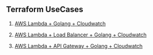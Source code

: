 ## Terraform UseCases

1. [AWS Lambda + Golang + Cloudwatch](https://github.com/vinay03/terraform-usecases/tree/master/terraform/aws/01-aws-golang-lambda-cloudwatch)

2. [AWS Lambda + Load Balancer + Golang + Cloudwatch](https://github.com/vinay03/terraform-usecases/tree/master/terraform/aws/02-aws-golang-lambda-load-balancer)

3. [AWS Lambda + API Gateway + Golang + Cloudwatch](https://github.com/vinay03/terraform-usecases/tree/master/terraform/aws/03-aws-lambda-golang-api-gateway)